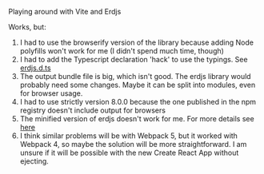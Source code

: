 Playing around with Vite and Erdjs

Works, but:

1. I had to use the browserify version of the library because adding Node polyfills won't work for me (I didn't spend much time, though)
2. I had to add the Typescript declaration 'hack' to use the typings. See [erdjs.d.ts](https://github.com/juliancwirko/vite-erdjs-test/blob/main/src/erdjs.d.ts)
3. The output bundle file is big, which isn't good. The erdjs library would probably need some changes. Maybe it can be split into modules, even for browser usage.
4. I had to use strictly version 8.0.0 because the one published in the npm registry doesn't include output for browsers
5. The minified version of erdjs doesn't work for me. For more details see [here](https://github.com/ElrondNetwork/elrond-sdk-erdjs/pull/95)
6. I think similar problems will be with Webpack 5, but it worked with Webpack 4, so maybe the solution will be more straightforward. I am unsure if it will be possible with the new Create React App without ejecting.
